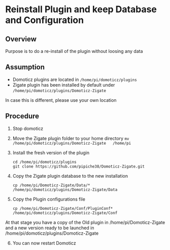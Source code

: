 # Reinstall Plugin and keep Database and Configuration


## Overview

Purpose is to do a re-install of the plugin without loosing any data



## Assumption

* Domoticz plugins are located in ```/home/pi/domoticz/plugins ``` 
* Zigate plugin has been installed by default under ```/home/pi/domoticz/plugins/Domoticz-Zigate```

In case this is different, please use your own location


## Procedure

1. Stop domoticz

2. Move the Zigate plugin folder to your home directory
   ```mv /home/pi/domoticz/plugins/Domoticz-Zigate   /home/pi```
3. Install the fresh version of the plugin
   ```
   cd /home/pi/domoticz/plugins
   git clone https://github.com/pipiche38/Domoticz-Zigate.git
   ```
4. Copy the Zigate plugin database to the new installation
   ```
   cp /home/pi/Domoticz-Zigate/Data/* /home/pi/domoticz/plugins/Domoticz-Zigate/Data
   ```
5. Copy the Plugin configurations file
   ```
   cp /home/pi/Domoticz-Zigate/Conf/PluginConf* /home/pi/domoticz/plugins/Domoticz-Zigate/Conf
   ```
   
At that stage you have a copy of the Old plugin in /home/pi/Domoticz-Zigate and a new version ready to be launched in /home/pi/domoticz/plugins/Domoticz-Zigate

6. You can now restart Domoticz
